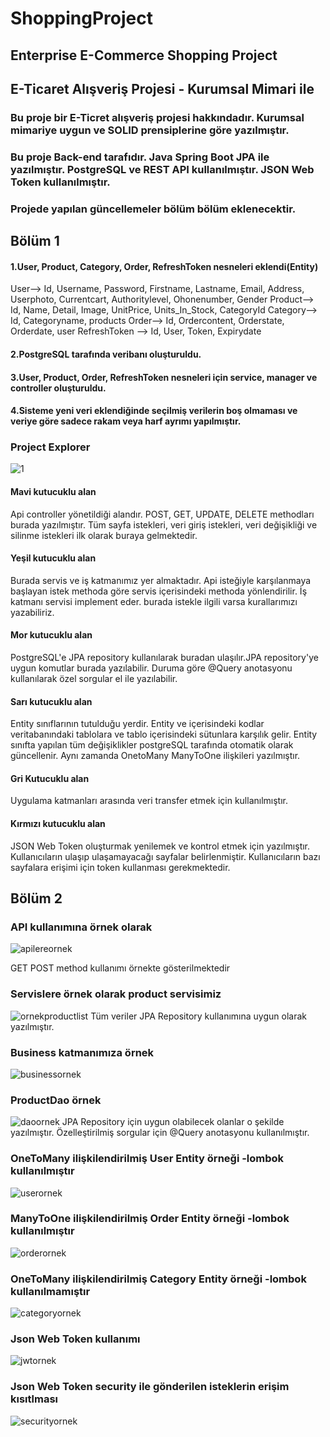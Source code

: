 # ShoppingProject
## Enterprise E-Commerce Shopping Project

## E-Ticaret Alışveriş Projesi - Kurumsal Mimari ile

### Bu proje bir E-Ticret alışveriş projesi hakkındadır. Kurumsal mimariye uygun ve SOLID prensiplerine göre yazılmıştır.
### Bu proje Back-end tarafıdır. Java Spring Boot JPA ile yazılmıştır. PostgreSQL ve REST API kullanılmıştır. JSON Web Token kullanılmıştır.
### Projede yapılan güncellemeler bölüm bölüm eklenecektir. 

## Bölüm 1
#### 1.User, Product, Category, Order, RefreshToken nesneleri eklendi(Entity)
  User--> Id, Username, Password, Firstname, Lastname, Email, Address, Userphoto, Currentcart, Authoritylevel, Ohonenumber, Gender
  Product--> Id, Name, Detail, Image, UnitPrice, Units_In_Stock, CategoryId
  Category--> Id, Categoryname, products
  Order--> Id, Ordercontent, Orderstate, Orderdate, user
  RefreshToken --> Id, User, Token, Expirydate
#### 2.PostgreSQL tarafında veribanı oluşturuldu.
#### 3.User, Product, Order, RefreshToken nesneleri için service, manager ve controller oluşturuldu.
#### 4.Sisteme yeni veri eklendiğinde seçilmiş verilerin boş olmaması ve veriye göre sadece rakam veya harf ayrımı yapılmıştır.

### Project Explorer

![1](https://user-images.githubusercontent.com/36435160/179939569-9eff881e-7d0a-49d1-b7cc-904667c8be7a.png)

#### Mavi kutucuklu alan
Api controller yönetildiği alandır. POST, GET, UPDATE, DELETE methodları burada yazılmıştır. Tüm sayfa istekleri, veri giriş istekleri, veri değişikliği ve silinme
istekleri ilk olarak buraya gelmektedir.

#### Yeşil kutucuklu alan

Burada servis ve iş katmanımız yer almaktadır. Api isteğiyle karşılanmaya başlayan istek methoda göre servis içerisindeki methoda yönlendirilir. İş katmanı servisi implement eder.
burada istekle ilgili varsa kurallarımızı yazabiliriz.

#### Mor kutucuklu alan

PostgreSQL'e JPA repository kullanılarak buradan ulaşılır.JPA repository'ye uygun komutlar burada yazılabilir. Duruma göre @Query anotasyonu kullanılarak özel sorgular el ile yazılabilir.

#### Sarı kutucuklu alan
Entity sınıflarının tutulduğu yerdir. Entity ve içerisindeki kodlar veritabanındaki tablolara ve tablo içerisindeki sütunlara karşılık gelir. Entity sınıfta yapılan tüm
değişiklikler postgreSQL tarafında otomatik olarak güncellenir. Aynı zamanda OnetoMany ManyToOne ilişkileri yazılmıştır.

#### Gri Kutucuklu alan
Uygulama katmanları arasında veri transfer etmek için kullanılmıştır.

#### Kırmızı kutucuklu alan

JSON Web Token oluşturmak yenilemek ve kontrol etmek için yazılmıştır. Kullanıcıların ulaşıp ulaşamayacağı sayfalar belirlenmiştir. Kullanıcıların bazı sayfalara erişimi için
token kullanması gerekmektedir.

## Bölüm 2

### API kullanımına örnek olarak 
![apilereornek](https://user-images.githubusercontent.com/36435160/179960098-f7cc6aaa-814d-455c-af83-abf816628530.png)

GET POST method kullanımı örnekte gösterilmektedir

### Servislere örnek olarak product servisimiz
![ornekproductlist](https://user-images.githubusercontent.com/36435160/179959216-bf0b4556-7bd3-4a9c-9553-36cf4fb73528.png)
Tüm veriler JPA Repository kullanımına uygun olarak yazılmıştır.

### Business katmanımıza örnek
![businessornek](https://user-images.githubusercontent.com/36435160/179960497-0fdc053c-a943-4a26-abbd-23de78d8e7e8.png)

### ProductDao örnek
![daoornek](https://user-images.githubusercontent.com/36435160/179960877-408dd3aa-c39f-4a53-a626-0b5201991afc.png)
JPA Repository için uygun olabilecek olanlar o şekilde yazılmıştır. Özelleştirilmiş sorgular için @Query anotasyonu kullanılmıştır.

### OneToMany ilişkilendirilmiş User Entity örneği -lombok kullanılmıştır
![userornek](https://user-images.githubusercontent.com/36435160/179961516-8abe5652-38cf-40e5-b4f1-5e6df2cef89e.png)

### ManyToOne ilişkilendirilmiş Order Entity örneği -lombok kullanılmıştır
![orderornek](https://user-images.githubusercontent.com/36435160/179961732-ec953946-5a33-4b6c-b2b3-2655d245bc50.png)

### OneToMany ilişkilendirilmiş Category Entity örneği -lombok kullanılmamıştır
![categoryornek](https://user-images.githubusercontent.com/36435160/179962014-f1653755-e43b-4006-9431-1c1cb1eb1cfc.png)

### Json Web Token kullanımı
![jwtornek](https://user-images.githubusercontent.com/36435160/179962798-d62b2d5a-984a-4bd0-8ee3-e4d8a2342e7b.png)
### Json Web Token security ile gönderilen isteklerin erişim kısıtlması
![securityornek](https://user-images.githubusercontent.com/36435160/179962977-e3580cad-1420-4183-b61d-e1e0efe00552.png)

